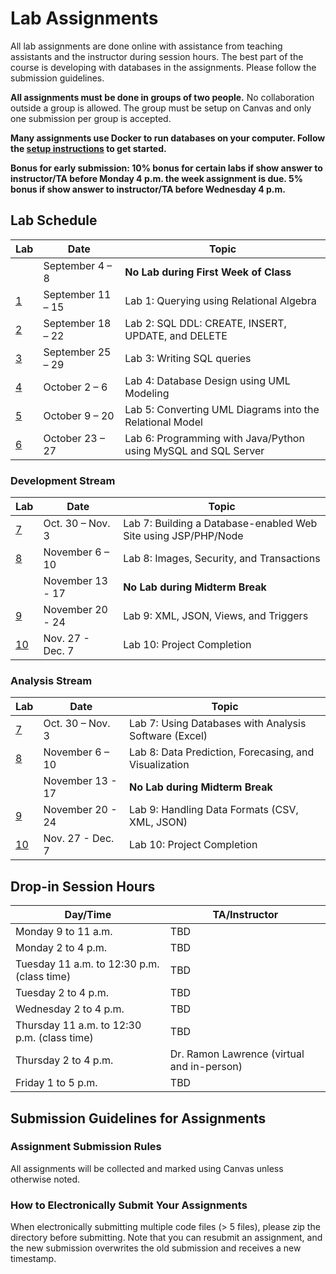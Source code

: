 # Lab Assignments

All lab assignments are done online with assistance from teaching assistants and the instructor during session hours. The best part of the course is developing with databases in the assignments. Please follow the submission guidelines.

**All assignments must be done in groups of two people.** No collaboration outside a group is allowed. The group must be setup on Canvas and only one submission per group is accepted.

**Many assignments use Docker to run databases on your computer. Follow the [setup instructions](setup) to get started.**

**Bonus for early submission: 10% bonus for certain labs if show answer to instructor/TA before Monday 4 p.m. the week assignment is due. 5% bonus if show answer to instructor/TA before Wednesday 4 p.m.**

## Lab Schedule

|  Lab  |  Date  |  Topic  |
|----|------|-------|
|  | September 4 – 8 |	**No Lab during First Week of Class** |
| [1](lab1) | September 11 – 15 	| Lab 1: Querying using Relational Algebra |
| [2](lab2) | September 18 – 22 	| Lab 2: SQL DDL: CREATE, INSERT, UPDATE, and DELETE |
| [3](lab3) | September 25 – 29 	| Lab 3: Writing SQL queries |
| [4](lab4) | October 2 – 6 	| Lab 4: Database Design using UML Modeling |
| [5](lab5) | October 9 – 20 	| Lab 5: Converting UML Diagrams into the Relational Model |
| [6](lab6) | October 23 – 27 	| Lab 6: Programming with Java/Python using MySQL and SQL Server |

### Development Stream
|  Lab  |  Date  |  Topic  |
|----|------|-------|
| [7](lab7) | Oct. 30 – Nov. 3 	| Lab 7: Building a Database-enabled Web Site using JSP/PHP/Node |
| [8](lab8) | November 6 – 10 	| Lab 8: Images, Security, and Transactions |
|  | November 13 - 17 			| **No Lab during Midterm Break** |
| [9](lab9) | November 20 - 24 	| Lab 9: XML, JSON, Views, and Triggers |
| [10](lab10) | Nov. 27 - Dec. 7	| Lab 10: Project Completion |

### Analysis Stream
|  Lab  |  Date  |  Topic  |
|----|------|-------|
| [7](lab7) | Oct. 30 – Nov. 3 	| Lab 7: Using Databases with Analysis Software (Excel) |
| [8](lab8) | November 6 – 10 	| Lab 8: Data Prediction, Forecasing, and Visualization |
|  | November 13 - 17 			| **No Lab during Midterm Break** |
| [9](lab9) | November 20 - 24  	| Lab 9: Handling Data Formats (CSV, XML, JSON) |
| [10](lab10) | Nov. 27 - Dec. 7 	| Lab 10: Project Completion |

## Drop-in Session Hours
| Day/Time |  TA/Instructor |
|----------|----------------|
| Monday 9 to 11 a.m.  	| TBD |
| Monday 2 to 4 p.m. 	| TBD |
| Tuesday 11 a.m. to 12:30 p.m. (class time)	| TBD |
| Tuesday 2 to 4 p.m.	| TBD |
| Wednesday 2 to 4 p.m. | TBD |
| Thursday 11 a.m. to 12:30 p.m. (class time)	| TBD |
| Thursday 2 to 4 p.m. 	| Dr. Ramon Lawrence (virtual and in-person) |
| Friday 1 to 5 p.m. 	| TBD |


## Submission Guidelines for Assignments

### Assignment Submission Rules
All assignments will be collected and marked using Canvas unless otherwise noted.

### How to Electronically Submit Your Assignments
When electronically submitting multiple code files (> 5 files), please zip the directory before submitting.
Note that you can resubmit an assignment, and the new submission overwrites the old submission and receives a new timestamp.
